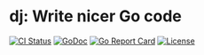 # **dj**: Write nicer Go code

<a href="https://github.com/jameshoulahan/dj/actions/workflows/check.yml"><img src="https://github.com/ProtonMail/go-proton-api/actions/workflows/check.yml/badge.svg?branch=master" alt="CI Status"></a>
<a href="https://pkg.go.dev/github.com/jameshoulahan/dj"><img src="https://pkg.go.dev/badge/github.com/ProtonMail/go-proton-api" alt="GoDoc"></a>
<a href="https://goreportcard.com/report/github.com/jameshoulahan/dj"><img src="https://goreportcard.com/badge/github.com/ProtonMail/go-proton-api" alt="Go Report Card"></a>
<a href="LICENSE"><img src="https://img.shields.io/github/license/jameshoulahan/dj.svg" alt="License"></a>

